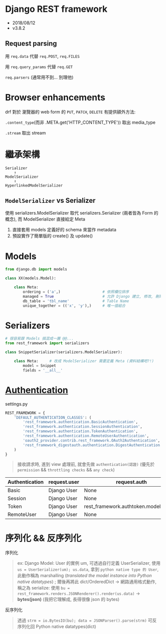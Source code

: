 # Django REST framework

- 2018/08/12
- v3.8.2


## Request parsing

用 `req.data` 代替 `req.POST`, `req.FILES`

用 `req.query_params` 代替 `req.GET`

`req.parsers` (通常用不到... 別理他)



# Browser enhancements

drf 對於 瀏覽器的 web form 的 `PUT`, `PATCH`, `DELETE` 有提供額外方法:

`.content_type`(而非 .META.get('HTTP_CONTENT_TYPE')) 取出 media_type

`.stream` 取出 stream



# 繼承架構

```
Serializer
    ↑
ModelSerializer
    ↑
HyperlinkedModelSerializer
```

## `ModelSerializer` vs Serializer

使用 serializers.ModelSerializer 取代 serializers.Serializer (兩者皆為 Form 的概念), 而 ModelSerializer 直接給定 Meta
1. 直接套用 models 定義好的 schema 來當作 metadata
2. 預設實作了簡單版的 create() 及 update()



# Models

```py
from django.db import models

class XX(models.Model):

    class Meta:
        ordering = ('a',)                   # 依照欄位排序
        managed = True                      # 允許 Django 建立, 修改, 刪除 Table
        db_table = 'tbl_name'               # Table Name
        unique_together = (('x', 'y'),)     # 唯一值組合
```



# Serializers

```py
# 很容易跟 Models 搞混成一團 @@...
from rest_framework import serializers

class SnippetSerializer(serializers.ModelSerializer):

    class Meta:     # 改成 ModelSerializer 需要定義 Meta (資料結構吧?!)
        model = Snippet
        fields = '__all__'
```



# [Authentication](http://www.django-rest-framework.org/api-guide/authentication/)

settings.py
```py
REST_FRAMEWORK = {
    'DEFAULT_AUTHENTICATION_CLASSES': (
        'rest_framework.authentication.BasicAuthentication',            # 預設啟用
        'rest_framework.authentication.SessionAuthentication',          # 預設啟用
        'rest_framework.authentication.TokenAuthentication',            #
        'rest_framework.authentication.RemoteUserAuthentication',       # Web Server 代理 App Server 作認證
        'oauth2_provider.contrib.rest_framework.OAuth2Authentication',  # 3rd 認證 - OAuth2
        'rest_framework_digestauth.authentication.DigestAuthentication' # 3rd 認證 - Digest
    )
}
```

> 接收請求時, 進到 view 處理前, 就會先做 `authentication(認證)` (優先於 `permission` && `throttling checks` && `any check`)


Authentication | request.user | request.auth
-------------- | ------------ | ------------------------------------------
Basic          | Django User  | None
Session        | Django User  | None
Token          | Django User  | rest_framework.authtoken.models.Token
RemoteUser     | Django User  | None


# 序列化 && 反序列化

序列化

> ex: Django Model: User 的實例 um, 可透過自行定義 UserSerializer, 使用 `us = UserSerializer(um); us.data`, 拿到 `python native type 的 User`, 此動作稱為 marshalling (*translated the model instance into Python native datatypes*) ;
> 爾後再將此 dict/OrderedDict -> 網路通用格式動作, 稱之為 serialize: 使用 `bu = rest_framework.renders.JSONRenderer().render(us.data)` -> **bytes(json)** (我把它理解成, 長得很像 json 的 bytes)

反序列化

> 透過 `strm = io.BytesIO(bu); data = JSONParser().parse(strm)` 可反序列化回 Python native datatypes(dict)